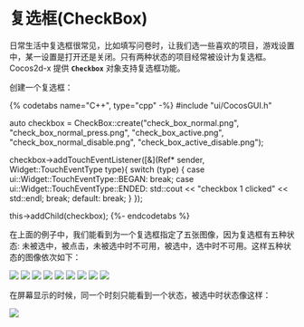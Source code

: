 # 复选框(CheckBox)

日常生活中复选框很常见，比如填写问卷时，让我们选一些喜欢的项目，游戏设置中，某一设置是打开还是关闭。只有两种状态的项目经常被设计为复选框。Cocos2d-x 提供 __`Checkbox`__ 对象支持复选框功能。

创建一个复选框：

{% codetabs name="C++", type="cpp" -%}
#include "ui/CocosGUI.h"

auto checkbox = CheckBox::create("check_box_normal.png",
                                 "check_box_normal_press.png",
                                 "check_box_active.png",
                                 "check_box_normal_disable.png",
                                 "check_box_active_disable.png");

checkbox->addTouchEventListener([&](Ref* sender, Widget::TouchEventType type){
        switch (type)
        {
                case ui::Widget::TouchEventType::BEGAN:
                        break;
                case ui::Widget::TouchEventType::ENDED:
                        std::cout << "checkbox 1 clicked" << std::endl;
                        break;
                default:
                        break;
        }
});

this->addChild(checkbox);
{%- endcodetabs %}

在上面的例子中，我们能看到为一个复选框指定了五张图像，因为复选框有五种状态: 未被选中，被点击，未被选中时不可用，被选中，选中时不可用。这样五种状态的图像依次如下：

![](../../en/ui_components/ui_components-img/CheckBox_Normal.png "") ![](../../en/basic_concepts/basic_concepts-img/smallSpacer.png "") ![](../../en/ui_components/ui_components-img/CheckBox_Press.png "") ![](../../en/basic_concepts/basic_concepts-img/smallSpacer.png "")
![](../../en/ui_components/ui_components-img/CheckBox_Disable.png "") ![](../../en/basic_concepts/basic_concepts-img/smallSpacer.png "")
![](../../en/ui_components/ui_components-img/CheckBoxNode_Normal.png "") ![](../../en/basic_concepts/basic_concepts-img/smallSpacer.png "")
![](../../en/ui_components/ui_components-img/CheckBoxNode_Disable.png "")

在屏幕显示的时候，同一个时刻只能看到一个状态，被选中时状态像这样：

![](ui_components-img/Checkbox_example.png "")
